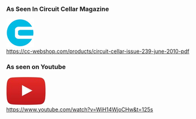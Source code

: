 ### As Seen In Circuit Cellar Magazine
[![](art/circuitcellar.jpg)](https://circuitcellar.com/)<br>
https://cc-webshop.com/products/circuit-cellar-issue-239-june-2010-pdf

### As seen on Youtube
[![](art/youtube.jpg)](https://www.youtube.com/) <br>
https://www.youtube.com/watch?v=WiH14WjoCHw&t=125s
